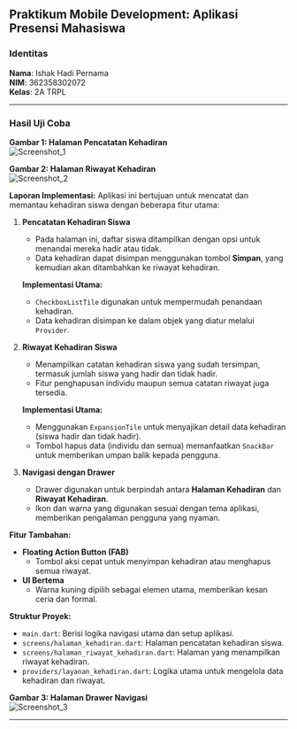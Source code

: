 ## **Praktikum Mobile Development: Aplikasi Presensi Mahasiswa**

### Identitas
**Nama**: Ishak Hadi Pernama  
**NIM**: 362358302072  
**Kelas**: 2A TRPL  

---

### **Hasil Uji Coba**
**Gambar 1: Halaman Pencatatan Kehadiran**  
![Screenshot_1](https://github.com/user-attachments/assets/b30a043e-8ab7-43a1-b3e6-0337591c478d)  

**Gambar 2: Halaman Riwayat Kehadiran**  
![Screenshot_2](https://github.com/user-attachments/assets/3a0001bf-035f-49f7-972b-8ef83b58d35b)  

**Laporan Implementasi:**
Aplikasi ini bertujuan untuk mencatat dan memantau kehadiran siswa dengan beberapa fitur utama:  
1. **Pencatatan Kehadiran Siswa**  
   - Pada halaman ini, daftar siswa ditampilkan dengan opsi untuk menandai mereka hadir atau tidak.  
   - Data kehadiran dapat disimpan menggunakan tombol **Simpan**, yang kemudian akan ditambahkan ke riwayat kehadiran.  

   **Implementasi Utama:**
   - `CheckboxListTile` digunakan untuk mempermudah penandaan kehadiran.  
   - Data kehadiran disimpan ke dalam objek yang diatur melalui `Provider`.

2. **Riwayat Kehadiran Siswa**  
   - Menampilkan catatan kehadiran siswa yang sudah tersimpan, termasuk jumlah siswa yang hadir dan tidak hadir.  
   - Fitur penghapusan individu maupun semua catatan riwayat juga tersedia.  

   **Implementasi Utama:**
   - Menggunakan `ExpansionTile` untuk menyajikan detail data kehadiran (siswa hadir dan tidak hadir).  
   - Tombol hapus data (individu dan semua) memanfaatkan `SnackBar` untuk memberikan umpan balik kepada pengguna.

3. **Navigasi dengan Drawer**  
   - Drawer digunakan untuk berpindah antara **Halaman Kehadiran** dan **Riwayat Kehadiran**.  
   - Ikon dan warna yang digunakan sesuai dengan tema aplikasi, memberikan pengalaman pengguna yang nyaman.

**Fitur Tambahan:**
- **Floating Action Button (FAB)**  
   - Tombol aksi cepat untuk menyimpan kehadiran atau menghapus semua riwayat.  
- **UI Bertema**  
   - Warna kuning dipilih sebagai elemen utama, memberikan kesan ceria dan formal.  

**Struktur Proyek:**
- `main.dart`: Berisi logika navigasi utama dan setup aplikasi.  
- `screens/halaman_kehadiran.dart`: Halaman pencatatan kehadiran siswa.  
- `screens/halaman_riwayat_kehadiran.dart`: Halaman yang menampilkan riwayat kehadiran.  
- `providers/layanan_kehadiran.dart`: Logika utama untuk mengelola data kehadiran dan riwayat.  

**Gambar 3: Halaman Drawer Navigasi**  
![Screenshot_3](https://github.com/user-attachments/assets/9ec888b5-c934-4f14-ba99-e474a46050ac)  

---

